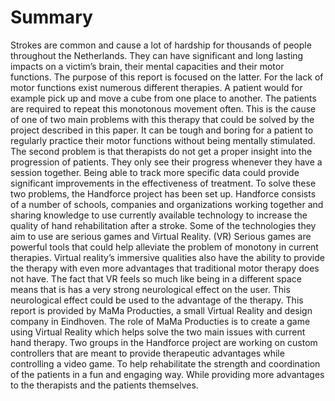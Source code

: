 <h1>Summary</h1>
Strokes are common and cause a lot of hardship for thousands of people throughout the Netherlands. They can have significant and long lasting impacts on a victim’s brain, their mental capacities and their motor functions. The purpose of this report is focused on the latter. For the lack of motor functions exist numerous different therapies. A patient would for example pick up and move a cube from one place to another. The patients are required to repeat this monotonous movement often. This is the cause of one of two main problems with this therapy that could be solved by the project described in this paper. It can be tough and boring for a patient to regularly practice their motor functions without being mentally stimulated. The second problem is that therapists do not get a proper insight into the progression of patients. They only see their progress whenever they have a session together. Being able to track more specific data could provide significant improvements in the effectiveness of treatment.
To solve these two problems, the Handforce project has been set up. Handforce consists of a number of schools, companies and organizations working together and sharing knowledge to use currently available technology to increase the quality of hand rehabilitation after a stroke. Some of the technologies they aim to use are serious games and Virtual Reality. (VR) Serious games are powerful tools that could help alleviate the problem of monotony in current therapies. Virtual reality’s immersive qualities also have the ability to provide the therapy with even more advantages that traditional motor therapy does not have. The fact that VR feels so much like being in a different space means that is has a very strong neurological effect on the user. This neurological effect could be used to the advantage of the therapy. 
This report is provided by MaMa Producties, a small Virtual Reality and design company in Eindhoven. The role of MaMa Producties is to create a game using Virtual Reality which helps solve the two main issues with current hand therapy. Two groups in the Handforce project are working on custom controllers that are meant to provide therapeutic advantages while controlling a video game. To help rehabilitate the strength and coordination of the patients in a fun and engaging way. While providing more advantages to the therapists and the patients themselves. 
